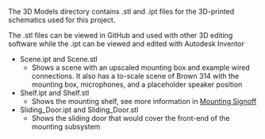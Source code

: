 The 3D Models directory contains .stl and .ipt files for the 3D-printed schematics used for this project.

The .stl files can be viewed in GitHub and used with other 3D editing software while the .ipt can be viewed and edited with Autodesk Inventor

- Scene.ipt and Scene.stl
  - Shows a scene with an upscaled mounting box and example wired connections. It also has a to-scale scene of Brown 314 with the mounting box, microphones, and a placeholder speaker position
- Shelf.ipt and Shelf.stl
  - Shows the mounting shelf, see more information in [Mounting Signoff](/Documentation/Signoffs/Mounting.md)
- Sliding_Door.ipt and Sliding_Door.stl
  - Shows the sliding door that would cover the front-end of the mounting subsystem
